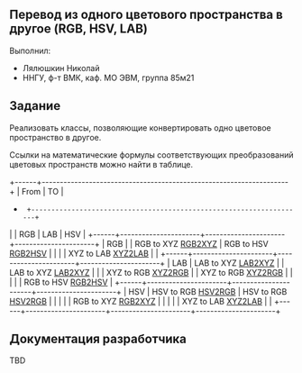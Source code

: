 ## Перевод из одного цветового пространства в другое (RGB, HSV, LAB)

Выполнил:

 - Лялюшкин Николай
 - ННГУ, ф-т ВМК, каф. МО ЭВМ, группа 85м21

## Задание

Реализовать классы, позволяющие конвертировать одно цветовое пространство в другое. 

Ссылки на математические формулы соответствующих преобразований цветовых пространств можно найти в таблице.

+------+--------------------------------------------------------------------+
| From |                                 TO                                 |
+      +--------------------------------------------------------------------+
|      |         RGB          |          LAB         |          HSV         |
+------+----------------------+----------------------+----------------------+
|  RGB |                      | RGB to XYZ [RGB2XYZ] | RGB to HSV [RGB2HSV] |
|      |                      | XYZ to LAB [XYZ2LAB] |                      |
+------+----------------------+----------------------+----------------------+
|  LAB | LAB to XYZ [LAB2XYZ] |                      | LAB to XYZ [LAB2XYZ] |
|      | XYZ to RGB [XYZ2RGB] |                      | XYZ to RGB [XYZ2RGB] |
|      |                      |                      | RGB to HSV [RGB2HSV] |
+------+----------------------+----------------------+----------------------+
|  HSV | HSV to RGB [HSV2RGB] | HSV to RGB [HSV2RGB] |                      |
|      |                      | RGB to XYZ [RGB2XYZ] |                      |
|      |                      | XYZ to LAB [XYZ2LAB] |                      |
+------+----------------------+----------------------+----------------------+



## Документация разработчика

TBD

<!-- LINKS -->

[LAB2XYZ]: http://www.brucelindbloom.com/index.html?Eqn_Lab_to_XYZ.html
[RGB2XYZ]: http://www.brucelindbloom.com/index.html?Eqn_RGB_to_XYZ.html
[XYZ2LAB]: http://www.brucelindbloom.com/index.html?Eqn_XYZ_to_Lab.html
[XYZ2RGB]: http://www.brucelindbloom.com/index.html?Eqn_XYZ_to_RGB.html
[HSV2RGB]: http://www.rapidtables.com/convert/color/hsv-to-rgb.htm
[RGB2HSV]: http://www.rapidtables.com/convert/color/rgb-to-hsv.htm